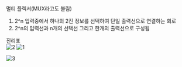 멀티 플렉서(MUX라고도 불림)
1. 2^n 입력중에서 하나의 2진 정보를 선택하여 단일 출력선으로 연결하는 회로
2. 2^n의 입력선과 n개의 선택선 그리고 한개의 출력선으로 구성됨

진리표<br>
![2](https://user-images.githubusercontent.com/81015704/118645212-9c3f0100-b819-11eb-9014-6633c6ed6917.jpg)
![1](https://user-images.githubusercontent.com/81015704/118645201-9b0dd400-b819-11eb-9f7c-b532365b081e.jpg)

![3](https://user-images.githubusercontent.com/81015704/118645213-9c3f0100-b819-11eb-99bd-8b19c341b9fc.jpg)
